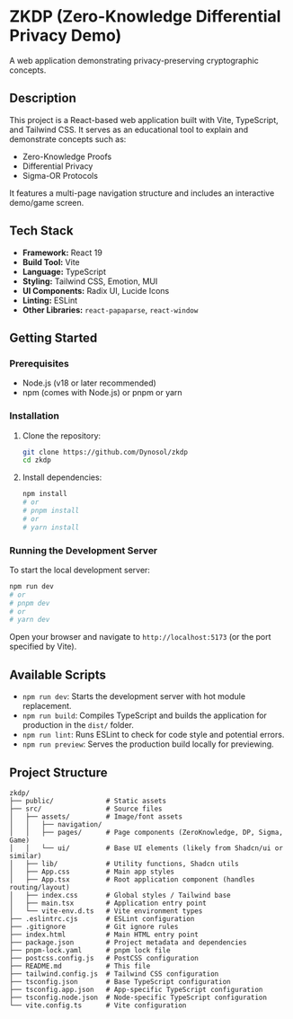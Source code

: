 # ZKDP (Zero-Knowledge Differential Privacy Demo)

A web application demonstrating privacy-preserving cryptographic concepts.

## Description

This project is a React-based web application built with Vite, TypeScript, and Tailwind CSS. It serves as an educational tool to explain and demonstrate concepts such as:

*   Zero-Knowledge Proofs
*   Differential Privacy
*   Sigma-OR Protocols

It features a multi-page navigation structure and includes an interactive demo/game screen.

## Tech Stack

*   **Framework:** React 19
*   **Build Tool:** Vite
*   **Language:** TypeScript
*   **Styling:** Tailwind CSS, Emotion, MUI
*   **UI Components:** Radix UI, Lucide Icons
*   **Linting:** ESLint
*   **Other Libraries:** `react-papaparse`, `react-window`

## Getting Started

### Prerequisites

*   Node.js (v18 or later recommended)
*   npm (comes with Node.js) or pnpm or yarn

### Installation

1.  Clone the repository:
    ```bash
    git clone https://github.com/Dynosol/zkdp
    cd zkdp
    ```
2.  Install dependencies:
    ```bash
    npm install
    # or
    # pnpm install
    # or
    # yarn install
    ```

### Running the Development Server

To start the local development server:

```bash
npm run dev
# or
# pnpm dev
# or
# yarn dev
```

Open your browser and navigate to `http://localhost:5173` (or the port specified by Vite).

## Available Scripts

*   `npm run dev`: Starts the development server with hot module replacement.
*   `npm run build`: Compiles TypeScript and builds the application for production in the `dist/` folder.
*   `npm run lint`: Runs ESLint to check for code style and potential errors.
*   `npm run preview`: Serves the production build locally for previewing.

## Project Structure

```
zkdp/
├── public/             # Static assets
├── src/                # Source files
│   ├── assets/         # Image/font assets
│   │   ├── navigation/
│   │   ├── pages/      # Page components (ZeroKnowledge, DP, Sigma, Game)
│   │   └── ui/         # Base UI elements (likely from Shadcn/ui or similar)
│   ├── lib/            # Utility functions, Shadcn utils
│   ├── App.css         # Main app styles
│   ├── App.tsx         # Root application component (handles routing/layout)
│   ├── index.css       # Global styles / Tailwind base
│   ├── main.tsx        # Application entry point
│   └── vite-env.d.ts   # Vite environment types
├── .eslintrc.cjs       # ESLint configuration
├── .gitignore          # Git ignore rules
├── index.html          # Main HTML entry point
├── package.json        # Project metadata and dependencies
├── pnpm-lock.yaml      # pnpm lock file
├── postcss.config.js   # PostCSS configuration
├── README.md           # This file
├── tailwind.config.js  # Tailwind CSS configuration
├── tsconfig.json       # Base TypeScript configuration
├── tsconfig.app.json   # App-specific TypeScript configuration
├── tsconfig.node.json  # Node-specific TypeScript configuration
└── vite.config.ts      # Vite configuration
```
